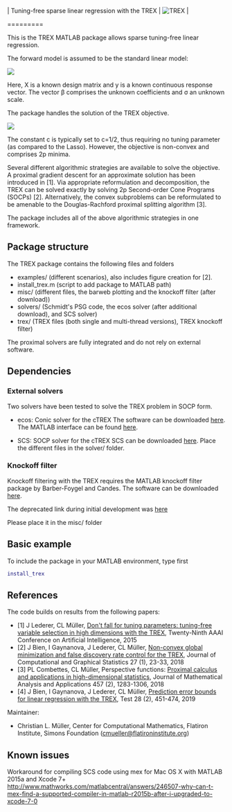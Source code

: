 | Tuning-free sparse linear regression with the TREX | ![TREX](https://i.imgur.com/Ei8KgYG.png) |

=========

This is the TREX MATLAB package allows sparse tuning-free linear regression.

The forward model is assumed to be the standard linear model: 

<img src="https://latex.codecogs.com/gif.latex?y&space;=X\beta&space;+\sigma&space;\epsilon&space;" /> 

Here, X is a known design matrix and y is a known continuous response vector. The vector &beta; comprises the unknown coefficients and &sigma; an unknown scale.

The package handles the solution of the TREX objective. 

<img src="https://latex.codecogs.com/gif.latex?\min_{\beta\in\mathbb&space;R^p}\left\{\frac{\|Y-X\beta\|_2^2}{c\|X^\top(Y-X\beta)\|_\infty}&plus;\|\beta\|_1\right\}." />

The constant c is typically set to c=1/2, thus requiring no tuning parameter (as compared to the Lasso). However, the objective is non-convex and comprises 2p minima.  

Several different algorithmic strategies are available to solve the objective. A proximal gradient descent for an approximate solution has been introduced in [1]. Via appropriate reformulation and decomposition, the TREX can be solved exactly by solving 2p Second-order Cone Programs (SOCPs) [2]. Alternatively, the convex subproblems can be reformulated to be amenable to the Douglas-Rachford proximal splitting algorithm [3].

The package includes all of the above algorithmic strategies in one framework.

## Package structure 
The TREX package contains the following files and folders

- examples/ (different scenarios), also includes figure creation for [2].
- install_trex.m (script to add package to MATLAB path)
- misc/ (different files, the barweb plotting and the knockoff filter (after download))
- solvers/ (Schmidt's PSG code, the ecos solver (after additional download), and SCS solver)
- trex/ (TREX files (both single and multi-thread versions), TREX knockoff filter)

The proximal solvers are fully integrated and do not rely on external software.

## Dependencies

### External solvers
Two solvers have been tested to solve the TREX problem in SOCP form.

- ecos: Conic solver for the cTREX
The software can be downloaded [here](https://github.com/embotech/ecos). The MATLAB interface can be found [here](https://github.com/embotech/ecos-matlab).

- SCS: SOCP solver for the cTREX 
SCS can be downloaded [here](https://github.com/cvxgrp/scs). Place the different files in the solver/ folder.

### Knockoff filter
Knockoff filtering with the TREX requires the MATLAB knockoff filter package 
by Barber-Foygel and Candes. The software can be downloaded [here](https://github.com/msesia/knockoff-filter).

The deprecated link during initial development was [here](http://web.stanford.edu/~candes/Knockoffs/package_matlab.html)

Please place it in the misc/ folder

## Basic example
To include the package in your MATLAB environment, type first

```MATLAB
install_trex
````

## References 

The code builds on results from the following papers:

* [1] J Lederer, CL Müller, [Don't fall for tuning parameters: tuning-free variable selection in high dimensions with the TREX](https://www.aaai.org/ocs/index.php/AAAI/AAAI15/paper/viewPaper/9359), Twenty-Ninth AAAI Conference on Artificial Intelligence, 2015
* [2] J Bien, I Gaynanova, J Lederer, CL Müller, [Non-convex global minimization and false discovery rate control for the TREX](https://amstat.tandfonline.com/doi/abs/10.1080/10618600.2017.1341414#.XnPaQi2ZNgc), Journal of Computational and Graphical Statistics 27 (1), 23-33, 2018
* [3] PL Combettes, CL Müller, Perspective functions: [Proximal calculus and applications in high-dimensional statistics](https://www.sciencedirect.com/science/article/pii/S0022247X16308071), Journal of Mathematical Analysis and Applications 457 (2), 1283-1306, 2018
* [4] J Bien, I Gaynanova, J Lederer, CL Müller, [Prediction error bounds for linear regression with the TREX](https://link.springer.com/article/10.1007/s11749-018-0584-4), Test 28 (2), 451-474, 2019

Maintainer:
* Christian L. Müller, Center for Computational Mathematics, Flatiron Institute, Simons Foundation (cmueller@flatironinstitute.org)

## Known issues

Workaround for compiling SCS code using mex for Mac OS X with MATLAB 2015a and Xcode 7+
http://www.mathworks.com/matlabcentral/answers/246507-why-can-t-mex-find-a-supported-compiler-in-matlab-r2015b-after-i-upgraded-to-xcode-7-0


